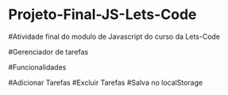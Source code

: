 # Projeto-Final-JS-Lets-Code

#Atividade final do modulo de Javascript do curso da Lets-Code

#Gerenciador de tarefas

#Funcionalidades

#Adicionar Tarefas
#Excluir Tarefas
#Salva no localStorage
